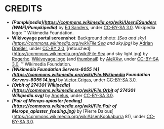 CREDITS
=======

* ___[Pumpkipedia](https://commons.wikimedia.org/wiki/User:ESanders (WMF)/Pumpkipedia)___ by [Ed Sanders](https://commons.wikimedia.org/wiki/User:ESanders_(WMF)), under [CC-BY-SA 3.0](https://creativecommons.org/licenses/by-sa/3.0/deed.en). Wikipedia logo: ™ Wikimedia Foundation.
* __Wikivoyage portal screenshot__: Background photo: _[Sea and sky](https://commons.wikimedia.org/wiki/File:Sea and sky.jpg)_ by [Adrian Dreßler](http://www.flickr.com/people/38211812@N07), under [CC-BY 2.0](https://creativecommons.org/licenses/by/2.0/deed.en), [retouched](https://commons.wikimedia.org/wiki/File:Sea and sky light.jpg) by [Rogerhc](https://commons.wikimedia.org/wiki/User:Rogerhc). [Wikivoyage logo](https://commons.wikimedia.org/wiki/File:Wikivoyage-Logo-v3-en.svg) (and [thumbnail](https://commons.wikimedia.org/wiki/File:Wikivoyage-Logo-v3-icon.svg)) by [AleXXw](https://commons.wikimedia.org/wiki/User:AleXXw), under [CC-BY-SA 3.0](https://creativecommons.org/licenses/by-sa/3.0/deed.en), ™ Wikimedia Foundation.
* ___[Wikimedia Foundation Servers-8055 14](https://commons.wikimedia.org/wiki/File:Wikimedia Foundation Servers-8055 14.jpg)___ by [Victor Grigas](https://commons.wikimedia.org/wiki/User:Victorgrigas), under [CC-BY-SA 3.0](https://creativecommons.org/licenses/by-sa/3.0/deed.en).
* ___[Orbit of 274301 Wikipedia](https://commons.wikimedia.org/wiki/File:Orbit of 274301 Wikipedia.svg)___ by [Angelus](https://commons.wikimedia.org/wiki/User:ANGELUS), under [CC-BY-SA 3.0](https://creativecommons.org/licenses/by-sa/3.0/deed.en).
* ___[Pair of Merops apiaster feeding](https://commons.wikimedia.org/wiki/File:Pair of Merops_apiaster_feeding.jpg)___ by [Pierre Dalous](https://commons.wikimedia.org/wiki/User:Kookaburra 81), under [CC-BY-SA 3.0](https://creativecommons.org/licenses/by-sa/3.0/deed.en).

